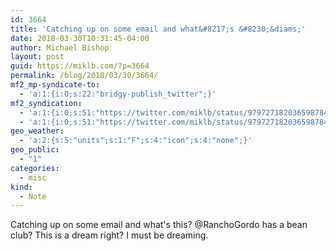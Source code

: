 ```yaml
---
id: 3664
title: 'Catching up on some email and what&#8217;s &#8230;&diams;'
date: 2018-03-30T10:31:45-04:00
author: Michael Bishop
layout: post
guid: https://miklb.com/?p=3664
permalink: /blog/2018/03/30/3664/
mf2_mp-syndicate-to:
  - 'a:1:{i:0;s:22:"bridgy-publish_twitter";}'
mf2_syndication:
  - 'a:1:{i:0;s:51:"https://twitter.com/miklb/status/979727182036598784";}'
  - 'a:1:{i:0;s:51:"https://twitter.com/miklb/status/979727182036598784";}'
geo_weather:
  - 'a:2:{s:5:"units";s:1:"F";s:4:"icon";s:4:"none";}'
geo_public:
  - "1"
categories:
  - misc
kind:
  - Note
---
```

Catching up on some email and what's this? @RanchoGordo has a bean club? This is a dream right? I must be dreaming.